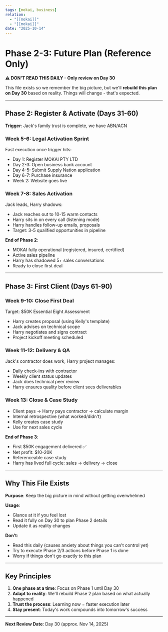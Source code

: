 ```yaml
---
tags: [mokai, business]
relation:
  - "[[mokai]]"
  - "[[mokai]]"
date: "2025-10-14"
---
```

# Phase 2-3: Future Plan (Reference Only)

**⚠️ DON'T READ THIS DAILY - Only review on Day 30**

This file exists so we remember the big picture, but we'll **rebuild this plan on Day 30** based on reality. Things will change - that's expected.

---

## Phase 2: Register & Activate (Days 31-60)

**Trigger**: Jack's family trust is complete, we have ABN/ACN

### Week 5-6: Legal Activation Sprint
Fast execution once trigger hits:
- Day 1: Register MOKAI PTY LTD
- Day 2-3: Open business bank account
- Day 4-5: Submit Supply Nation application
- Day 6-7: Purchase insurance
- Week 2: Website goes live

### Week 7-8: Sales Activation
Jack leads, Harry shadows:
- Jack reaches out to 10-15 warm contacts
- Harry sits in on every call (listening mode)
- Harry handles follow-up emails, proposals
- Target: 3-5 qualified opportunities in pipeline

**End of Phase 2**:
- MOKAI fully operational (registered, insured, certified)
- Active sales pipeline
- Harry has shadowed 5+ sales conversations
- Ready to close first deal

---

## Phase 3: First Client (Days 61-90)

### Week 9-10: Close First Deal
Target: $50K Essential Eight Assessment
- Harry creates proposal (using Kelly's template)
- Jack advises on technical scope
- Harry negotiates and signs contract
- Project kickoff meeting scheduled

### Week 11-12: Delivery & QA
Jack's contractor does work, Harry project manages:
- Daily check-ins with contractor
- Weekly client status updates
- Jack does technical peer review
- Harry ensures quality before client sees deliverables

### Week 13: Close & Case Study
- Client pays → Harry pays contractor → calculate margin
- Internal retrospective (what worked/didn't)
- Kelly creates case study
- Use for next sales cycle

**End of Phase 3**:
- First $50K engagement delivered ✅
- Net profit: $10-20K
- Referenceable case study
- Harry has lived full cycle: sales → delivery → close

---

## Why This File Exists

**Purpose**: Keep the big picture in mind without getting overwhelmed

**Usage**:
- Glance at it if you feel lost
- Read it fully on Day 30 to plan Phase 2 details
- Update it as reality changes

**Don't**:
- Read this daily (causes anxiety about things you can't control yet)
- Try to execute Phase 2/3 actions before Phase 1 is done
- Worry if things don't go exactly to this plan

---

## Key Principles

1. **One phase at a time**: Focus on Phase 1 until Day 30
2. **Adapt to reality**: We'll rebuild Phase 2 plan based on what actually happened
3. **Trust the process**: Learning now = faster execution later
4. **Stay present**: Today's work compounds into tomorrow's success

---

**Next Review Date**: Day 30 (approx. Nov 14, 2025)
